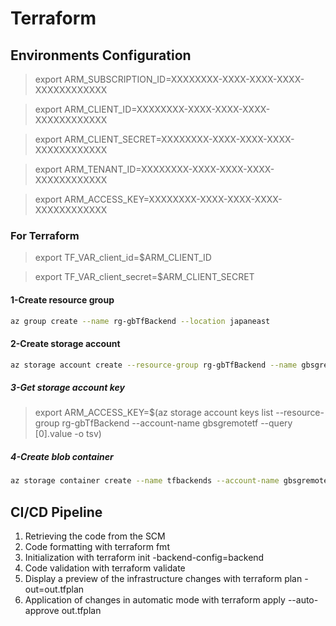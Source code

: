 # Terraform

## Environments Configuration
> export ARM_SUBSCRIPTION_ID=XXXXXXXX-XXXX-XXXX-XXXX-XXXXXXXXXXXX

> export ARM_CLIENT_ID=XXXXXXXX-XXXX-XXXX-XXXX-XXXXXXXXXXXX

> export ARM_CLIENT_SECRET=XXXXXXXX-XXXX-XXXX-XXXX-XXXXXXXXXXXX

> export ARM_TENANT_ID=XXXXXXXX-XXXX-XXXX-XXXX-XXXXXXXXXXXX

> export ARM_ACCESS_KEY=XXXXXXXX-XXXX-XXXX-XXXX-XXXXXXXXXXXX

### For Terraform
> export TF_VAR_client_id=$ARM_CLIENT_ID

> export TF_VAR_client_secret=$ARM_CLIENT_SECRET

#### 1-Create resource group
```bash
az group create --name rg-gbTfBackend --location japaneast
```
#### 2-Create storage account
```bash
az storage account create --resource-group rg-gbTfBackend --name gbsgremotetf --sku Standard_LRS --encryption-services blob
```
##### 3-Get storage account key
> export ARM_ACCESS_KEY=$(az storage account keys list --resource-group rg-gbTfBackend --account-name gbsgremotetf --query [0].value -o tsv)

##### 4-Create blob container
```bash
az storage container create --name tfbackends --account-name gbsgremotetf --account-key $ARM_ACCESS_KEY
```
## CI/CD Pipeline
1. Retrieving the code from the SCM
2. Code formatting with terraform fmt
3. Initialization with terraform init -backend-config=backend
4. Code validation with terraform validate
5. Display a preview of the infrastructure changes with terraform plan -out=out.tfplan
6. Application of changes in automatic mode with terraform apply --auto-approve out.tfplan